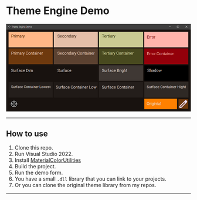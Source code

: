 # Theme Engine Demo

![Screenshot](Pics/TE_Screenshot.gif)

---
## How to use
1. Clone this repo.
2. Run Visual Studio 2022.
3. Install [MaterialColorUtilities](https://github.com/albi005/MaterialColorUtilities)
4. Build the project.
5. Run the demo form.
6. You have a small `.dll` library that you can link to your projects.
7. Or you can clone the original theme library from my repos.

---
